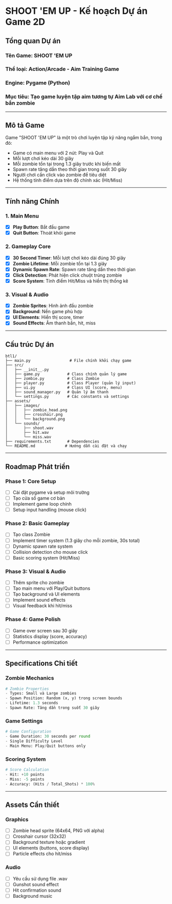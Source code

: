 # SHOOT 'EM UP - Kế hoạch Dự án Game 2D

## Tổng quan Dự án

### Tên Game: SHOOT 'EM UP
### Thể loại: Action/Arcade - Aim Training Game
### Engine: Pygame (Python)
### Mục tiêu: Tạo game luyện tập aim tương tự Aim Lab với cơ chế bắn zombie

---

## Mô tả Game

Game "SHOOT 'EM UP" là một trò chơi luyện tập kỹ năng ngắm bắn, trong đó:
- Game có main menu với 2 nút: Play và Quit
- Mỗi lượt chơi kéo dài 30 giây
- Mỗi zombie tồn tại trong 1.3 giây trước khi biến mất
- Spawn rate tăng dần theo thời gian trong suốt 30 giây
- Người chơi cần click vào zombie để tiêu diệt
- Hệ thống tính điểm dựa trên độ chính xác (Hit/Miss)
---

## Tính năng Chính

### 1. Main Menu
- [x] **Play Button**: Bắt đầu game
- [x] **Quit Button**: Thoát khỏi game

### 2. Gameplay Core  
- [x] **30 Second Timer**: Mỗi lượt chơi kéo dài đúng 30 giây
- [x] **Zombie Lifetime**: Mỗi zombie tồn tại 1.3 giây
- [x] **Dynamic Spawn Rate**: Spawn rate tăng dần theo thời gian
- [x] **Click Detection**: Phát hiện click chuột trúng zombie
- [x] **Score System**: Tính điểm Hit/Miss và hiển thị thống kê

### 3. Visual & Audio
- [x] **Zombie Sprites**: Hình ảnh đầu zombie
- [x] **Background**: Nền game phù hợp  
- [x] **UI Elements**: Hiển thị score, timer
- [x] **Sound Effects**: Âm thanh bắn, hit, miss

---

## Cấu trúc Dự án

```
btl1/
├── main.py                 # File chính khởi chạy game
├── src/
│   ├── __init__.py
│   ├── game.py            # Class chính quản lý game
│   ├── zombie.py          # Class Zombie
│   ├── player.py          # Class Player (quản lý input)
│   ├── ui.py              # Class UI (score, menu)
│   ├── sound_manager.py   # Quản lý âm thanh
│   └── settings.py        # Các constants và settings
├── assets/
│   ├── images/
│   │   ├── zombie_head.png
│   │   ├── crosshair.png
│   │   └── background.png
│   └── sounds/
│       ├── shoot.wav
│       ├── hit.wav
│       └── miss.wav
├── requirements.txt       # Dependencies
└── README.md             # Hướng dẫn cài đặt và chạy
```

---

## Roadmap Phát triển

### Phase 1: Core Setup
- [ ] Cài đặt pygame và setup môi trường
- [ ] Tạo cửa sổ game cơ bản
- [ ] Implement game loop chính
- [ ] Setup input handling (mouse click)

### Phase 2: Basic Gameplay
- [ ] Tạo class Zombie
- [ ] Implement timer system (1.3 giây cho mỗi zombie, 30s total)
- [ ] Dynamic spawn rate system
- [ ] Collision detection cho mouse click
- [ ] Basic scoring system (Hit/Miss)

### Phase 3: Visual & Audio
- [ ] Thêm sprite cho zombie
- [ ] Tạo main menu với Play/Quit buttons
- [ ] Tạo background và UI elements
- [ ] Implement sound effects
- [ ] Visual feedback khi hit/miss

### Phase 4: Game Polish
- [ ] Game over screen sau 30 giây
- [ ] Statistics display (score, accuracy)
- [ ] Performance optimization

---

## Specifications Chi tiết

### Zombie Mechanics
```python
# Zombie Properties
- Types: Small và Large zombies
- Spawn Position: Random (x, y) trong screen bounds  
- Lifetime: 1.3 seconds
- Spawn Rate: Tăng dần trong suốt 30 giây
```

### Game Settings
```python
# Game Configuration
- Game Duration: 30 seconds per round
- Single Difficulty Level
- Main Menu: Play/Quit buttons only
```

### Scoring System
```python
# Score Calculation
- Hit: +10 points
- Miss: -5 points
- Accuracy: (Hits / Total_Shots) * 100%
```

---

## Assets Cần thiết

### Graphics
- [ ] Zombie head sprite (64x64, PNG với alpha)
- [ ] Crosshair cursor (32x32)
- [ ] Background texture hoặc gradient
- [ ] UI elements (buttons, score display)
- [ ] Particle effects cho hit/miss

### Audio
- [ ] Yêu cầu sử dụng file .wav
- [ ] Gunshot sound effect
- [ ] Hit confirmation sound
- [ ] Background music